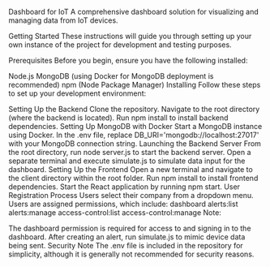 Dashboard for IoT
A comprehensive dashboard solution for visualizing and managing data from IoT devices.

Getting Started
These instructions will guide you through setting up your own instance of the project for development and testing purposes.

Prerequisites
Before you begin, ensure you have the following installed:

Node.js
MongoDB (using Docker for MongoDB deployment is recommended)
npm (Node Package Manager)
Installing
Follow these steps to set up your development environment:

Setting Up the Backend
Clone the repository.
Navigate to the root directory (where the backend is located).
Run npm install to install backend dependencies.
Setting Up MongoDB with Docker
Start a MongoDB instance using Docker.
In the .env file, replace DB_URI='mongodb://localhost:27017' with your MongoDB connection string.
Launching the Backend Server
From the root directory, run node server.js to start the backend server.
Open a separate terminal and execute simulate.js to simulate data input for the dashboard.
Setting Up the Frontend
Open a new terminal and navigate to the client directory within the root folder.
Run npm install to install frontend dependencies.
Start the React application by running npm start.
User Registration Process
Users select their company from a dropdown menu.
Users are assigned permissions, which include:
dashboard
alerts:list
alerts:manage
access-control:list
access-control:manage
Note:

The dashboard permission is required for access to and signing in to the dashboard.
After creating an alert, run simulate.js to mimic device data being sent.
Security Note
The .env file is included in the repository for simplicity, although it is generally not recommended for security reasons.

